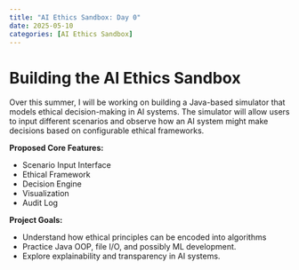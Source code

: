 ```yaml
---
title: "AI Ethics Sandbox: Day 0"
date: 2025-05-10
categories: [AI Ethics Sandbox]
---
```


# Building the AI Ethics Sandbox

Over this summer, I will be working on building a Java-based simulator that models ethical decision-making in AI systems. The simulator will allow users to input different scenarios and observe how an AI system might make decisions based on configurable ethical frameworks.

**Proposed Core Features:**
- Scenario Input Interface
- Ethical Framework
- Decision Engine
- Visualization
- Audit Log

**Project Goals:**
- Understand how ethical principles can be encoded into algorithms
- Practice Java OOP, file I/O, and possibly ML development.
- Explore explainability and transparency in AI systems.





